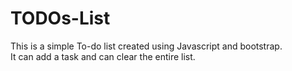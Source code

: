 # TODOs-List

This is a simple To-do list created using Javascript and bootstrap.</br>
It can add a task and can clear the entire list.
